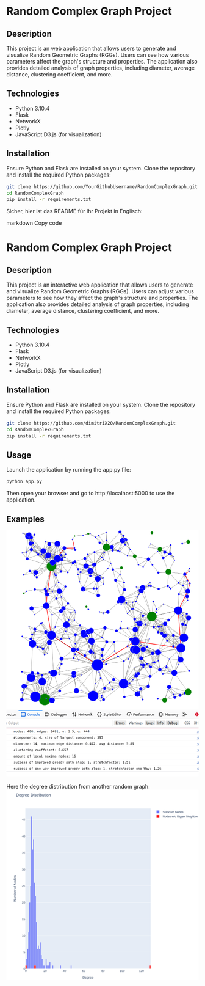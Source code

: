 # Random Complex Graph Project

## Description

This project is an web application that allows users to generate and visualize Random Geometric Graphs (RGGs). Users can see how various parameters affect the graph's structure and properties. The application also provides detailed analysis of graph properties, including diameter, average distance, clustering coefficient, and more.

## Technologies

- Python 3.10.4
- Flask
- NetworkX
- Plotly
- JavaScript D3.js (for visualization)

## Installation

Ensure Python and Flask are installed on your system. Clone the repository and install the required Python packages:

```bash
git clone https://github.com/YourGithubUsername/RandomComplexGraph.git
cd RandomComplexGraph
pip install -r requirements.txt
```


Sicher, hier ist das README für Ihr Projekt in Englisch:

markdown
Copy code
# Random Complex Graph Project

## Description

This project is an interactive web application that allows users to generate and visualize Random Geometric Graphs (RGGs). Users can adjust various parameters to see how they affect the graph's structure and properties. The application also provides detailed analysis of graph properties, including diameter, average distance, clustering coefficient, and more.

## Technologies

- Python 3.10.4
- Flask
- NetworkX
- Plotly
- JavaScript D3.js (for visualization)

## Installation

Ensure Python and Flask are installed on your system. Clone the repository and install the required Python packages:

```bash
git clone https://github.com/dimitriX20/RandomComplexGraph.git
cd RandomComplexGraph
pip install -r requirements.txt
```

## Usage

Launch the application by running the app.py file:

```bash
python app.py
```

Then open your browser and go to http://localhost:5000 to use the application.

## Examples
![Random Graph](exampleGraph.png)

Here the degree distribution from another random graph:
![Degree Distribution from another random graph](dg.png)

